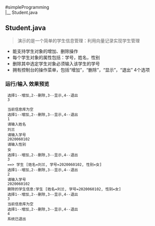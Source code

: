 
#simpleProgramming   
  	|__ Student.java

## Student.java
> 演示的是一个简单的学生信息管理：利用向量记录实现学生管理   
   
 + 能支持学生对象的增加、删除操作
 + 每个学生对象的属性包括：学号，姓名，性别
 + 删除其中选定学生对象必须输入该学生的学号
 + 拥有控制台的操作菜单，包括“增加”，“删除”，“显示”，“退出” 4个选项

### 运行/输入 效果预览
   ```
	选择1--增加,2--删除,3--显示,4--退出
	3
	
	当前信息库为空
	选择1--增加,2--删除,3--显示,4--退出
	1
	请输入姓名
	刘兰
	请输入学号
	2020060102
	请输入性别
	女
	选择1--增加,2--删除,3--显示,4--退出
	3
	==> 学生 [姓名=刘兰, 学号=2020060102, 性别=女]
	选择1--增加,2--删除,3--显示,4--退出
	2
	请输入学号
	2020060102
	删除的学生信息:学生 [姓名=刘兰, 学号=2020060102, 性别=女]
	选择1--增加,2--删除,3--显示,4--退出
	3
	当前信息库为空
	选择1--增加,2--删除,3--显示,4--退出
	4
	系统已退出
  ```